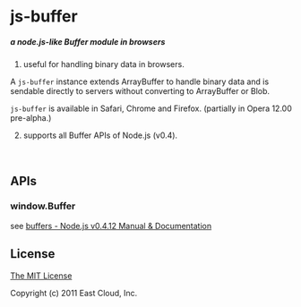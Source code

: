 
js-buffer
=

##### a node.js-like Buffer module in browsers

1. useful for handling binary data in browsers.

 A `js-buffer` instance extends ArrayBuffer to handle binary data and is sendable directly to servers without converting to ArrayBuffer or Blob.

 `js-buffer` is available in Safari, Chrome and Firefox. (partially in Opera 12.00 pre-alpha.)
 


2. supports all Buffer APIs of Node.js (v0.4).
 
<br/>

APIs
-

### window.Buffer
see [buffers - Node.js v0.4.12 Manual & Documentation](http://nodejs.org/docs/v0.4.12/api/buffers.html)


License
-

[The MIT License](https://github.com/EastCloud/js-buffer/blob/master/MIT-LICENSE)

Copyright (c) 2011 East Cloud, Inc.

<!--
=Memo=
Version: 20111003 (revision 1459)
Built on: 2011/10/03 11:29
java -jar compiler.jar --js js-buffer/js/buffer.js --js_output_file js-buffer/js/buffer.min.js --compilation_level ADVANCED_OPTIMIZATIONS --output_wrapper "`cat js-buffer/js/license.js`"%output%
-->